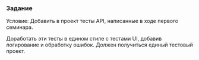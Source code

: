 ### Задание

Условие: Добавить в проект тесты API, написанные в ходе первого семинара.

Доработать эти тесты в едином стиле с тестами UI, добавив логирование и обработку ошибок. Должен получиться единый тестовый проект.